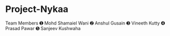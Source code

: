 # Project-Nykaa
Team Members
➊ Mohd Shamaiel Wani
➋ Anshul Gusain
➌ Vineeth Kutty
➍ Prasad Pawar
➎ Sanjeev Kushwaha
